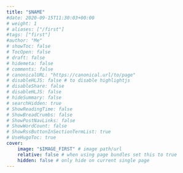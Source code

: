 ```yaml
---
title: "$NAME"
#date: 2020-09-15T11:30:03+00:00
# weight: 1
# aliases: ["/first"]
#tags: ["first"]
#author: "Me"
# showToc: false
# TocOpen: false
# draft: false
# hidemeta: false
# comments: false
# canonicalURL: "https://canonical.url/to/page"
# disableHLJS: false # to disable highlightjs
# disableShare: false
# disableHLJS: false
# hideSummary: false
# searchHidden: true
# ShowReadingTime: false
# ShowBreadCrumbs: false
# ShowPostNavLinks: false
# ShowWordCount: false
# ShowRssButtonInSectionTermList: true
# UseHugoToc: true
cover:
    image: "$IMAGE_FIRST" # image path/url
    relative: false # when using page bundles set this to true
    hidden: false # only hide on current single page
---
```


<div id="background-overlay" style="background-image: url($IMAGE_SECOND)"></div>
